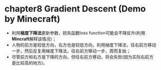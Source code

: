 # chapter8 Gradient Descent (Demo by Minecraft)

- 利用**梯度下降法**更新参数，损失函数loss function可能会不降反升(利用**Mincraft**解释该情况)；
- 人物的前方是较低方向，右方也是较低方向，利用梯度下降法，往右前方移动一步，然后反复用梯度下降法，往右前方移动一步，周而复始；
- 尽管前方和右方是下降的方向，但往右前方移动，将会失败(因为实际右前方是比较高的地方)。

